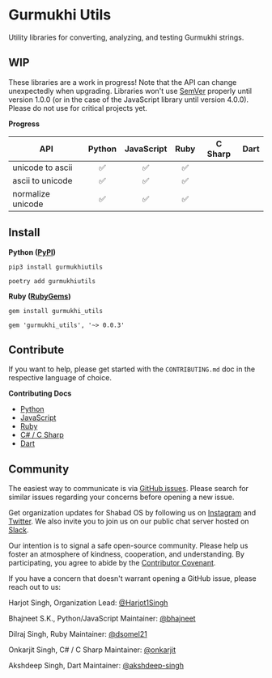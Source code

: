 # Gurmukhi Utils

Utility libraries for converting, analyzing, and testing Gurmukhi strings.

## WIP

These libraries are a work in progress! Note that the API can change unexpectedly when upgrading. Libraries won't use [SemVer](https://semver.org/) properly until version 1.0.0 (or in the case of the JavaScript library until version 4.0.0). Please do not use for critical projects yet.

**Progress**

| API               |       Python       |     JavaScript     |        Ruby        | C Sharp | Dart |
| ----------------- | :----------------: | :----------------: | :----------------: | :-----: | :--: |
| unicode to ascii  | :white_check_mark: | :white_check_mark: | :white_check_mark: |         |      |
| ascii to unicode  | :white_check_mark: | :white_check_mark: | :white_check_mark: |         |      |
| normalize unicode | :white_check_mark: | :white_check_mark: | :white_check_mark: |         |      |

## Install

**Python ([PyPI](https://pypi.org/project/gurmukhiutils/))**

```shell
pip3 install gurmukhiutils
```

```shell
poetry add gurmukhiutils
```

<!-- **JavaScript ([npm](https://www.npmjs.com/package/gurmukhi-utils))**

```shell
npm i gurmukhi-utils
```

```html
<script src="https://unpkg.com/gurmukhi-utils@^3.2.2" />
``` -->

**Ruby ([RubyGems](https://rubygems.org/gems/gurmukhi_utils))**

```shell
gem install gurmukhi_utils
```

```shell
gem 'gurmukhi_utils', '~> 0.0.3'
```

## Contribute

If you want to help, please get started with the `CONTRIBUTING.md` doc in the respective language of choice.

**Contributing Docs**

- [Python](/python/CONTRIBUTING.md)
- [JavaScript](/javascript/CONTRIBUTING.md)
- [Ruby](/ruby/CONTRIBUTING.md)
- [C# / C Sharp](/csharp/CONTRIBUTING.md)
- [Dart](/dart/CONTRIBUTING.md)

## Community

The easiest way to communicate is via [GitHub issues](https://github.com/shabados/gurmukhi-utils/issues). Please search for similar issues regarding your concerns before opening a new issue.

Get organization updates for Shabad OS by following us on [Instagram](https://www.instagram.com/shabad_os/) and [Twitter](https://twitter.com/shabad_os/). We also invite you to join us on our public chat server hosted on [Slack](https://chat.shabados.com/).

Our intention is to signal a safe open-source community. Please help us foster an atmosphere of kindness, cooperation, and understanding. By participating, you agree to abide by the [Contributor Covenant](https://www.contributor-covenant.org/version/2/0/code_of_conduct/).

If you have a concern that doesn't warrant opening a GitHub issue, please reach out to us:

Harjot Singh, Organization Lead: [@Harjot1Singh](https://github.com/Harjot1Singh)

Bhajneet S.K., Python/JavaScript Maintainer: [@bhajneet](https://github.com/bhajneet/)

Dilraj Singh, Ruby Maintainer: [@dsomel21](https://github.com/dsomel21)

Onkarjit Singh, C# / C Sharp Maintainer: [@onkarjit](https://github.com/onkarjit)

Akshdeep Singh, Dart Maintainer: [@akshdeep-singh](https://github.com/akshdeep-singh)
